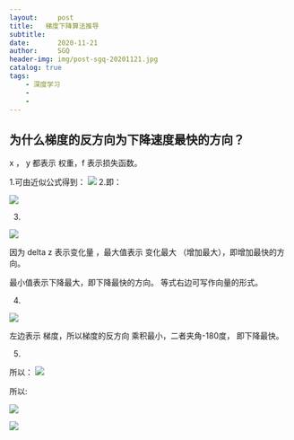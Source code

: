 ```yaml
---
layout:     post
title:   梯度下降算法推导
subtitle:   
date:       2020-11-21
author:     SGQ
header-img: img/post-sgq-20201121.jpg
catalog: true
tags:
    - 深度学习
    -
    - 
---
```




## 为什么梯度的反方向为下降速度最快的方向？



 x ， y 都表示 权重，f 表示损失函数。
 
1.可由近似公式得到：
<img src="https://latex.codecogs.com/png.latex? 
f(x+ \Delta x,y+\Delta y)=f(x,y)+\frac{\partial f}{\partial x} \times \Delta x+\frac{\partial f}{\partial y} \cdot\Delta y" />
2.即：
    
<img src="https://latex.codecogs.com/png.latex? f(x+\Delta x,y+\Delta y)-f(x,y)=\frac{\partial f}{\partial x} \cdot \Delta x+\frac{\partial f}{\partial y} \cdot\Delta y
"/>

3.

<img src="https://latex.codecogs.com/png.latex?  
\Delta z=\frac{\partial f}{\partial x} \cdot \Delta x+\frac{\partial f}{\partial y} \cdot\Delta y"/>


因为     delta z 表示变化量 ，最大值表示  变化最大 （增加最大），即增加最快的方向。

最小值表示下降最大，即下降最快的方向。 等式右边可写作向量的形式。



4.

<img src="http://www.zhihu.com/equation?tex= 
(\frac{\partial f}{\partial x}，\frac{\partial f}{\partial y})\cdot(\Delta x,\Delta y)"/>

左边表示 梯度，所以梯度的反方向 乘积最小，二者夹角-180度， 即下降最快。



5.

所以：
<img src="http://www.zhihu.com/equation?tex= 
(\Delta x,\Delta y) = - a(\frac{\partial f}{\partial x}，\frac{\partial f}{\partial y})"/>




所以:

<img src="https://latex.codecogs.com/png.latex? x+\Delta x = x-a*\frac{\partial f}{\partial x}"/>

<img src="https://latex.codecogs.com/png.latex? 
x+\Delta y = y-a*\frac{\partial f}{\partial y}
"/>



          